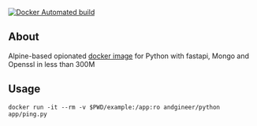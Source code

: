 [![Docker Automated build](https://img.shields.io/docker/image-size/andgineer/python)](https://hub.docker.com/r/andgineer/python)

## About

Alpine-based opionated [docker image](https://hub.docker.com/r/andgineer/python) for Python with fastapi, Mongo and Openssl in less than 300M

## Usage

    docker run -it --rm -v $PWD/example:/app:ro andgineer/python app/ping.py

